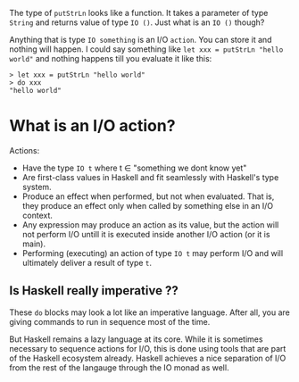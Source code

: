 
The type of `putStrLn` looks like a function. It takes a parameter of type
`String` and returns value of type `IO ()`. Just what is an `IO ()` though?

Anything that is type `IO something` is an I/O `action`. You can store it and
nothing will happen. I could say something like `let xxx = putStrLn "hello
world"` and nothing happens till you evaluate it like this: 
```
> let xxx = putStrLn "hello world"
> do xxx
"hello world"
```

# What is an I/O action?

Actions:

- Have the type `IO t` where t ∈ "something we dont know yet"
- Are first-class values in Haskell and fit seamlessly with Haskell's type
  system.
- Produce an effect when performed, but not when evaluated. That is, they
  produce an effect only when called by something else in an I/O context.
- Any expression may produce an action as its value, but the action will not
  perform I/O untill it is executed inside another I/O action (or it is main).
- Performing (executing) an action of type `IO t` may perform I/O and will
  ultimately deliver a result of type `t`.

## Is Haskell really imperative ??
These `do` blocks may look a lot like an imperative language. After all, you
are giving commands to run in sequence most of the time. 

But Haskell remains a lazy language at its core. While it is sometimes
necessary to sequence actions for I/O, this is done using tools that are part
of the Haskell ecosystem already. Haskell achieves a nice separation of I/O
from the rest of the langauge through the IO monad as well.
